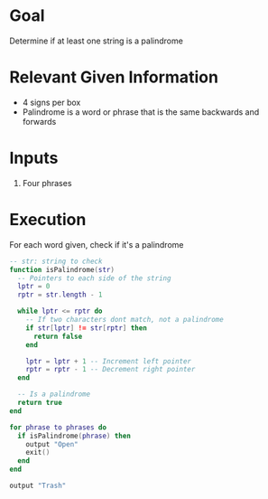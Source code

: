 # Goal
Determine if at least one string is a palindrome

# Relevant Given Information
- 4 signs per box
- Palindrome is a word or phrase that is the same backwards and forwards

# Inputs
1. Four phrases

# Execution
For each word given, check if it's a palindrome

```lua
-- str: string to check
function isPalindrome(str)
  -- Pointers to each side of the string
  lptr = 0
  rptr = str.length - 1

  while lptr <= rptr do
    -- If two characters dont match, not a palindrome
    if str[lptr] != str[rptr] then
      return false
    end

    lptr = lptr + 1 -- Increment left pointer
    rptr = rptr - 1 -- Decrement right pointer
  end

  -- Is a palindrome
  return true
end

for phrase to phrases do
  if isPalindrome(phrase) then
    output "Open"
    exit()
  end
end

output "Trash"
```
